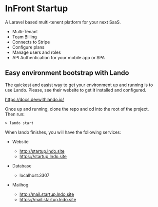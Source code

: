 # InFront Startup

A Laravel based multi-tenent platform for your next SaaS.

- Multi-Tenant
- Team Billing
- Connects to Stripe
- Configure plans
- Manage users and roles
- API Authentication for your mobile app or SPA

## Easy environment bootstrap with Lando

The quickest and easist way to get your environment up and running is to use Lando. Please, see their website to get it installed and configured.

https://docs.devwithlando.io/

Once up and running, clone the repo and cd into the root of the project. Then run:

```
> lando start
```

When lando finishes, you will have the following services:

- Website

  - http://startup.lndo.site
  - https://startup.lndo.site

- Database

  - localhost:3307

- Mailhog
  - http://mail.startup.lndo.site
  - https://mail.startup.lndo.site
